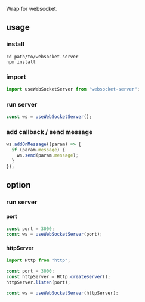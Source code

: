 Wrap for websocket.

## usage

### install

```
cd path/to/websocket-server
npm install
```

### import

```ts
import useWebSocketServer from "websocket-server";
```

### run server

```ts
const ws = useWebSocketServer();
```

### add callback / send message

```ts
ws.addOnMessage((param) => {
  if (param.message) {
    ws.send(param.message);
  }
});
```

## option

### run server

#### port

```ts
const port = 3000;
const ws = useWebSocketServer(port);
```

#### httpServer

```ts
import Http from "http";
```

```ts
const port = 3000;
const httpServer = Http.createServer();
httpServer.listen(port);

const ws = useWebSocketServer(httpServer);
```
